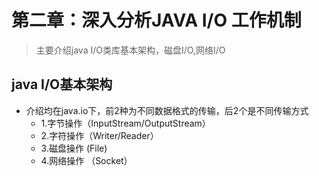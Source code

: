 # 第二章：深入分析JAVA I/O 工作机制
> 主要介绍java I/O类库基本架构，磁盘I/O,网络I/O
## java I/O基本架构
   - 介绍均在java.io下，前2种为不同数据格式的传输，后2个是不同传输方式
      * 1.字节操作（InputStream/OutputStream）
      * 2.字符操作（Writer/Reader）
      * 3.磁盘操作 (File)
      * 4.网络操作 （Socket）